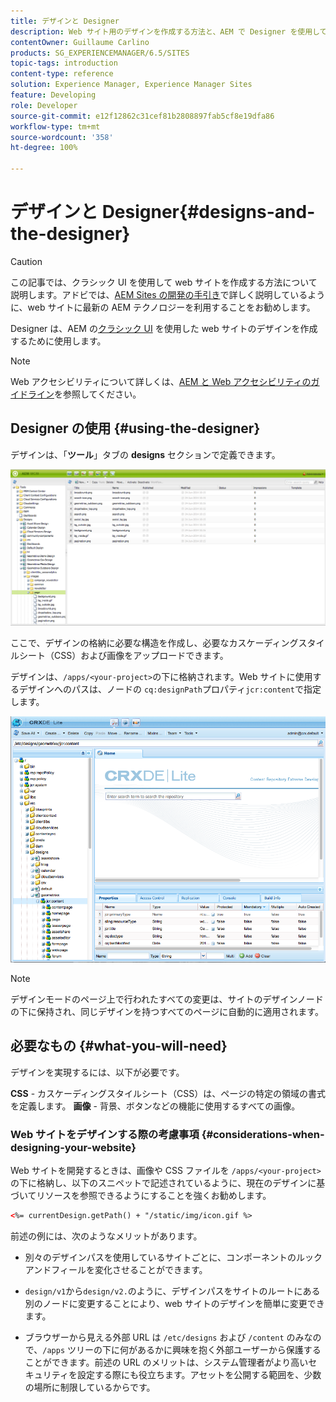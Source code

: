 ```yaml
---
title: デザインと Designer
description: Web サイト用のデザインを作成する方法と、AEM で Designer を使用してデザインを作成する方法について説明します。
contentOwner: Guillaume Carlino
products: SG_EXPERIENCEMANAGER/6.5/SITES
topic-tags: introduction
content-type: reference
solution: Experience Manager, Experience Manager Sites
feature: Developing
role: Developer
source-git-commit: e12f12862c31cef81b2808897fab5cf8e19dfa86
workflow-type: tm+mt
source-wordcount: '358'
ht-degree: 100%

---
```


# デザインと Designer{#designs-and-the-designer}

>[!CAUTION]
>
>この記事では、クラシック UI を使用して web サイトを作成する方法について説明します。アドビでは、[AEM Sites の開発の手引き](/help/sites-developing/getting-started.md)で詳しく説明しているように、web サイトに最新の AEM テクノロジーを利用することをお勧めします。

Designer は、AEM の[クラシック UI](/help/sites-classic-ui-authoring/classicui.md) を使用した web サイトのデザインを作成するために使用します。

>[!NOTE]
>
>Web アクセシビリティについて詳しくは、[AEM と Web アクセシビリティのガイドライン](/help/managing/web-accessibility.md)を参照してください。

## Designer の使用 {#using-the-designer}

デザインは、「**ツール**」タブの **designs** セクションで定義できます。

![screen_shot_2012-02-01at30237pm](assets/screen_shot_2012-02-01at30237pm.png)

ここで、デザインの格納に必要な構造を作成し、必要なカスケーディングスタイルシート（CSS）および画像をアップロードできます。

デザインは、`/apps/<your-project>`の下に格納されます。Web サイトに使用するデザインへのパスは、ノードの `cq:designPath`プロパティ`jcr:content`で指定します。

![chlimage_1-74](assets/chlimage_1-74a.png)

>[!NOTE]
>
>デザインモードのページ上で行われたすべての変更は、サイトのデザインノードの下に保持され、同じデザインを持つすべてのページに自動的に適用されます。

## 必要なもの {#what-you-will-need}

デザインを実現するには、以下が必要です。

**CSS** - カスケーディングスタイルシート（CSS）は、ページの特定の領域の書式を定義します。
**画像** - 背景、ボタンなどの機能に使用するすべての画像。

### Web サイトをデザインする際の考慮事項 {#considerations-when-designing-your-website}

Web サイトを開発するときは、画像や CSS ファイルを `/apps/<your-project>` の下に格納し、以下のスニペットで記述されているように、現在のデザインに基づいてリソースを参照できるようにすることを強くお勧めします。

```xml
<%= currentDesign.getPath() + "/static/img/icon.gif %>
```

前述の例には、次のようなメリットがあります。

* 別々のデザインパスを使用しているサイトごとに、コンポーネントのルックアンドフィールを変化させることができます。
* `design/v1`から`design/v2.`のように、デザインパスをサイトのルートにある別のノードに変更することにより、web サイトのデザインを簡単に変更できます。

* ブラウザーから見える外部 URL は `/etc/designs` および `/content` のみなので、`/apps` ツリーの下に何があるかに興味を抱く外部ユーザーから保護することができます。前述の URL のメリットは、システム管理者がより高いセキュリティを設定する際にも役立ちます。アセットを公開する範囲を、少数の場所に制限しているからです。
